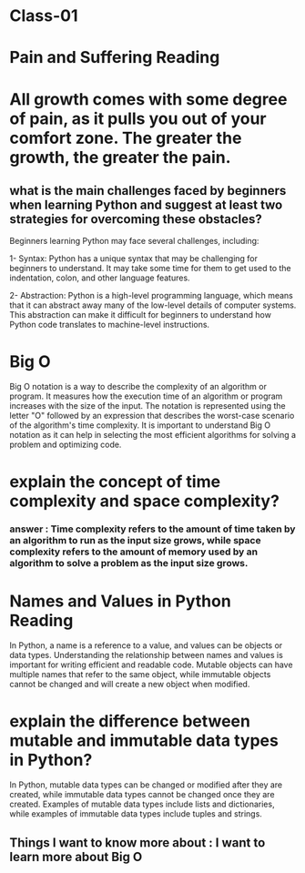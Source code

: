 # Class-01

# Pain and Suffering Reading
# All growth comes with some degree of pain, as it pulls you out of your comfort zone. The greater the growth, the greater the pain.

## what is the main challenges faced by beginners when learning Python and suggest at least two strategies for overcoming these obstacles?

Beginners learning Python may face several challenges, including:

1- Syntax: Python has a unique syntax that may be challenging for beginners to understand. It may take some time for them to get used to the indentation, colon, and other language features.

2- Abstraction: Python is a high-level programming language, which means that it can abstract away many of the low-level details of computer systems. This abstraction can make it difficult for beginners to understand how Python code translates to machine-level instructions.

# Big O 
Big O notation is a way to describe the complexity of an algorithm or program. It measures how the execution time of an algorithm or program increases with the size of the input. The notation is represented using the letter "O" followed by an expression that describes the worst-case scenario of the algorithm's time complexity. It is important to understand Big O notation as it can help in selecting the most efficient algorithms for solving a problem and optimizing code.


# explain the concept of time complexity and space complexity?
### answer : Time complexity refers to the amount of time taken by an algorithm to run as the input size grows, while space complexity refers to the amount of memory used by an algorithm to solve a problem as the input size grows.

# Names and Values in Python Reading
 In Python, a name is a reference to a value, and values can be objects or data types. Understanding the relationship between names and values is important for writing efficient and readable code. Mutable objects can have multiple names that refer to the same object, while immutable objects cannot be changed and will create a new object when modified.

# explain the difference between mutable and immutable data types in Python?

  In Python, mutable data types can be changed or modified after they are created, while immutable data types cannot be changed once they are created. Examples of mutable data types include lists and dictionaries, while examples of immutable data types include tuples and strings.

## Things I want to know more about : I want to learn more about Big O 